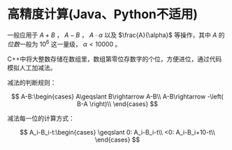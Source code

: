 # 高精度计算(Java、Python不适用)

一般应用于 $A+B$ ， $A-B$ ， $A\cdot\alpha$ 以及 $\frac{A}{\alpha}$ 等操作，其中 $A$ 的*位数*一般为 $10^6$ 这一量级， $\alpha<10000$ 。

C++中将大整数存储在数组里，数组第零位存数字的个位，方便进位，通过代码模拟人工加减法。

减法的判断规则：

$$
A-B:\begin{cases}
	A\geqslant B\rightarrow A-B\\
	A-B\rightarrow -\left( B-A \right)\\
\end{cases}
$$

减法每一位的计算方式：

$$
A_i-B_i-t:\begin{cases}
	\geqslant 0: A_i-B_i-t\\
	<0: A_i-B_i+10-t\\
\end{cases}
$$


